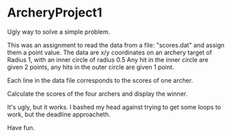 # ArcheryProject1
Ugly way to solve a simple problem. 

This was an assignment to read the data from a file: "scores.dat" and assign them a point value. 
The data are x/y coordinates on an archery target of Radius 1, with an inner circle of radius 0.5
Any hit in the inner circle are given 2 points, any hits in the outer circle are given 1 point. 

Each line in the data file corresponds to the scores of one archer. 

Calculate the scores of the four archers and display the winner. 

It's ugly, but it works. I bashed my head against trying to get some loops to work, but the deadline approacheth. 

Have fun. 
